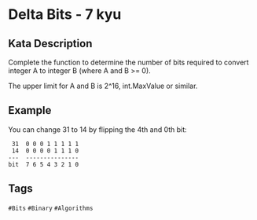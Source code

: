 # Delta Bits - 7 kyu

## Kata Description

Complete the function to determine the number of bits required to convert integer A to integer B (where A and B >= 0).

The upper limit for A and B is 2^16, int.MaxValue or similar.

## Example

You can change 31 to 14 by flipping the 4th and 0th bit:

```
 31  0 0 0 1 1 1 1 1
 14  0 0 0 0 1 1 1 0
---  ---------------
bit  7 6 5 4 3 2 1 0
```

## Tags

`#Bits` `#Binary` `#Algorithms`